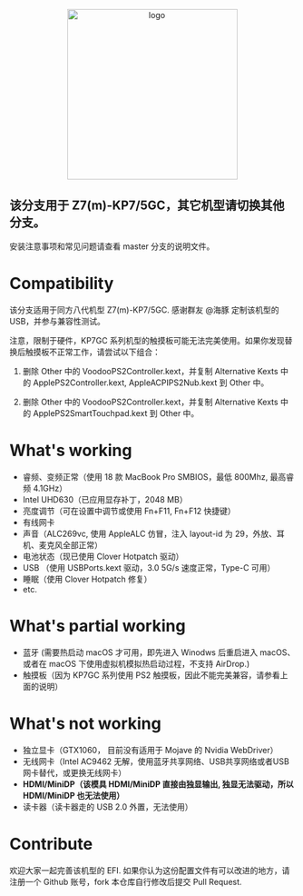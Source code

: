 <p align="center">

<img src="https://ws2.sinaimg.cn/large/9f1137b1gy1g1hg3epia2j20n505jt9q.jpg" width="300px" alt="logo">

<h2>该分支用于 Z7(m)-KP7/5GC，其它机型请切换其他分支。</h2>

安装注意事项和常见问题请查看 master 分支的说明文件。

# Compatibility

该分支适用于同方八代机型 Z7(m)-KP7/5GC. 感谢群友 @海豚 定制该机型的 USB，并参与兼容性测试。


注意，限制于硬件，KP7GC 系列机型的触摸板可能无法完美使用。如果你发现替换后触摸板不正常工作，请尝试以下组合：

1. 删除 Other 中的 VoodooPS2Controller.kext，并复制 Alternative Kexts 中的 ApplePS2Controller.kext, AppleACPIPS2Nub.kext 到  Other 中。

2. 删除 Other 中的 VoodooPS2Controller.kext，并复制 Alternative Kexts 中的 ApplePS2SmartTouchpad.kext 到 Other 中。

# What's working

- 睿频、变频正常（使用 18 款 MacBook Pro SMBIOS，最低 800Mhz, 最高睿频 4.1GHz）
- Intel UHD630（已应用显存补丁，2048 MB）
- 亮度调节（可在设置中调节或使用 Fn+F11, Fn+F12 快捷键）
- 有线网卡
- 声音（ALC269vc, 使用 AppleALC 仿冒，注入 layout-id 为 29，外放、耳机、麦克风全部正常）
- 电池状态（现已使用 Clover Hotpatch 驱动）
- USB （使用 USBPorts.kext 驱动，3.0 5G/s 速度正常，Type-C 可用）
- 睡眠（使用 Clover Hotpatch 修复）
- etc.

# What's partial working

- 蓝牙 (需要热启动 macOS 才可用，即先进入 Winodws 后重启进入 macOS、或者在 macOS 下使用虚拟机模拟热启动过程，不支持 AirDrop.)
- 触摸板（因为 KP7GC 系列使用 PS2 触摸板，因此不能完美兼容，请参看上面的说明）

# What's not working

- 独立显卡（GTX1060， 目前没有适用于 Mojave 的 Nvidia WebDriver）
- 无线网卡（Intel AC9462 无解，使用蓝牙共享网络、USB共享网络或者USB网卡替代，或更换无线网卡）
- **HDMI/MiniDP（该模具 HDMI/MiniDP 直接由独显输出, 独显无法驱动，所以 HDMI/MiniDP 也无法使用）**
- 读卡器（读卡器走的 USB 2.0 外置，无法使用）

# Contribute

欢迎大家一起完善该机型的 EFI. 如果你认为这份配置文件有可以改进的地方，请注册一个 Github 账号，fork 本仓库自行修改后提交 Pull Request.
